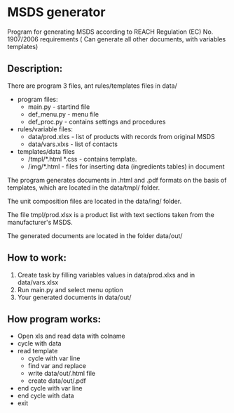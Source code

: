 # MSDS generator
Program for generating MSDS according to REACH Regulation (EC) No. 1907/2006 requirements
 ( Can generate all other documents, with variables templates)
## Description:
There are program 3 files, ant rules/templates files in data/
- program files:
  - main.py - startind file
  - def_menu.py - menu file
  - def_proc.py - contains settings and procedures
- rules/variable files:
  - data/prod.xlxs - list of products with records from original MSDS
  - data/vars.xlxs - list of contacts
- templates/data files
  - /tmpl/*.html *.css - contains template.
  - /img/*.html - files for inserting data (ingredients tables) in document

The program generates documents in .html and .pdf formats on the basis of templates, which are located in the data/tmpl/ folder.

The unit composition files are located in the data/ing/ folder.

The file tmpl/prod.xlsx is a product list with text sections taken from the manufacturer's MSDS.

The generated documents are located in the folder data/out/

##  How to work:
1. Create task by filling variables values in data/prod.xlxs and in data/vars.xlsx
2. Run main.py and select menu option
3. Your generated documents in data/out/

##     How program works:
- Open xls and read data with colname
- cycle with data
- read template
  - cycle with var line
  - find var and replace
  - write data/out/.html file
  - create data/out/.pdf
- end cycle with var line
- end cycle with data
- exit

